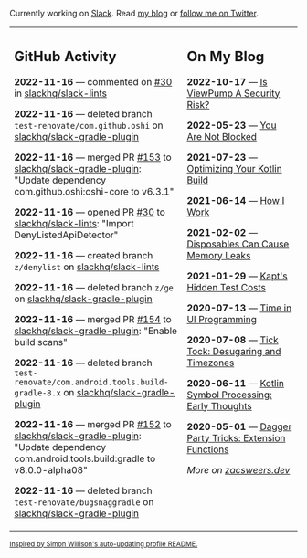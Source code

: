 Currently working on [Slack](https://slack.com/). Read [my blog](https://zacsweers.dev/) or [follow me on Twitter](https://twitter.com/ZacSweers).

<table><tr><td valign="top" width="60%">

## GitHub Activity
<!-- githubActivity starts -->
**2022-11-16** — commented on [#30](https://github.com/slackhq/slack-lints/pull/30#issuecomment-1317630336) in [slackhq/slack-lints](https://github.com/slackhq/slack-lints)

**2022-11-16** — deleted branch `test-renovate/com.github.oshi` on [slackhq/slack-gradle-plugin](https://github.com/slackhq/slack-gradle-plugin)

**2022-11-16** — merged PR [#153](https://github.com/slackhq/slack-gradle-plugin/pull/153) to [slackhq/slack-gradle-plugin](https://github.com/slackhq/slack-gradle-plugin): "Update dependency com.github.oshi:oshi-core to v6.3.1"

**2022-11-16** — opened PR [#30](https://github.com/slackhq/slack-lints/pull/30) to [slackhq/slack-lints](https://github.com/slackhq/slack-lints): "Import DenyListedApiDetector"

**2022-11-16** — created branch `z/denylist` on [slackhq/slack-lints](https://github.com/slackhq/slack-lints)

**2022-11-16** — deleted branch `z/ge` on [slackhq/slack-gradle-plugin](https://github.com/slackhq/slack-gradle-plugin)

**2022-11-16** — merged PR [#154](https://github.com/slackhq/slack-gradle-plugin/pull/154) to [slackhq/slack-gradle-plugin](https://github.com/slackhq/slack-gradle-plugin): "Enable build scans"

**2022-11-16** — deleted branch `test-renovate/com.android.tools.build-gradle-8.x` on [slackhq/slack-gradle-plugin](https://github.com/slackhq/slack-gradle-plugin)

**2022-11-16** — merged PR [#152](https://github.com/slackhq/slack-gradle-plugin/pull/152) to [slackhq/slack-gradle-plugin](https://github.com/slackhq/slack-gradle-plugin): "Update dependency com.android.tools.build:gradle to v8.0.0-alpha08"

**2022-11-16** — deleted branch `test-renovate/bugsnaggradle` on [slackhq/slack-gradle-plugin](https://github.com/slackhq/slack-gradle-plugin)
<!-- githubActivity ends -->
</td><td valign="top" width="40%">

## On My Blog
<!-- blog starts -->
**2022-10-17** — [Is ViewPump A Security Risk?](https://www.zacsweers.dev/is-viewpump-a-security-risk/)

**2022-05-23** — [You Are Not Blocked](https://www.zacsweers.dev/you-are-not-blocked/)

**2021-07-23** — [Optimizing Your Kotlin Build](https://www.zacsweers.dev/optimizing-your-kotlin-build/)

**2021-06-14** — [How I Work](https://www.zacsweers.dev/how-i-work/)

**2021-02-02** — [Disposables Can Cause Memory Leaks](https://www.zacsweers.dev/disposables-can-cause-memory-leaks/)

**2021-01-29** — [Kapt's Hidden Test Costs](https://www.zacsweers.dev/kapts-hidden-test-costs/)

**2020-07-13** — [Time in UI Programming](https://www.zacsweers.dev/time-in-ui/)

**2020-07-08** — [Tick Tock: Desugaring and Timezones](https://www.zacsweers.dev/ticktock-desugaring-timezones/)

**2020-06-11** — [Kotlin Symbol Processing: Early Thoughts](https://www.zacsweers.dev/kotlin-symbol-processor-early-thoughts/)

**2020-05-01** — [Dagger Party Tricks: Extension Functions](https://www.zacsweers.dev/dagger-party-tricks-extension-functions/)
<!-- blog ends -->
_More on [zacsweers.dev](https://zacsweers.dev/)_
</td></tr></table>

<sub><a href="https://simonwillison.net/2020/Jul/10/self-updating-profile-readme/">Inspired by Simon Willison's auto-updating profile README.</a></sub>
